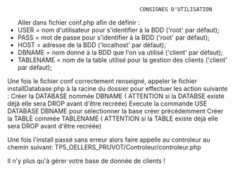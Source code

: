                                               CONSIGNES D'UTILISATION

<ul>Aller dans fichier conf.php afin de définir :
      <li>USER = nom d'utilisateur pour s'identifier à la BDD ('root' par défaut);</li>
      <li>PASS = mot de passe pour s'identifier à la BDD ('root' par défaut);</li>
      <li>HOST = adresse de la BDD ('localhost' par défaut);</li>
      <li>DBNAME = nom donné à la BDD que l'on va utilisé ('client' par défaut);</li>
      <li>TABLENAME = nom de la table utilisé pour la gestion des clients ('client' par défaut);</li>
</ul>
   
Une fois le fichier conf correctement renseigné, appeler le fichier installDatabase.php à la racine du dossier pour effectuer les action suivante :
    Créer la DATABASE nommée DBNAME ( ATTENTION si la DATABSE existe déjà elle sera DROP avant d'être recréée)
    Execute la commande USE DATABASE DBNAME pour sélectionner la base créer précédemment
    Créer la TABLE commée TABLENAME ( ATTENTION si la TABLE existe déjà elle sera DROP avant d'être recréée)
    
Une fois l'install passé sans erreur alors faire appelle au controleur au chemin suivant:
    TP5_OELLERS_PRUVOT/Controleur/controleur.php
    
Il n'y plus qu'à gérer votre base de donnée de clients ! 
